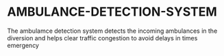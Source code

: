 # AMBULANCE-DETECTION-SYSTEM
The ambulamce detection system detects the incoming ambulances in the diversion and helps clear traffic congestion to avoid delays in times emergency 
